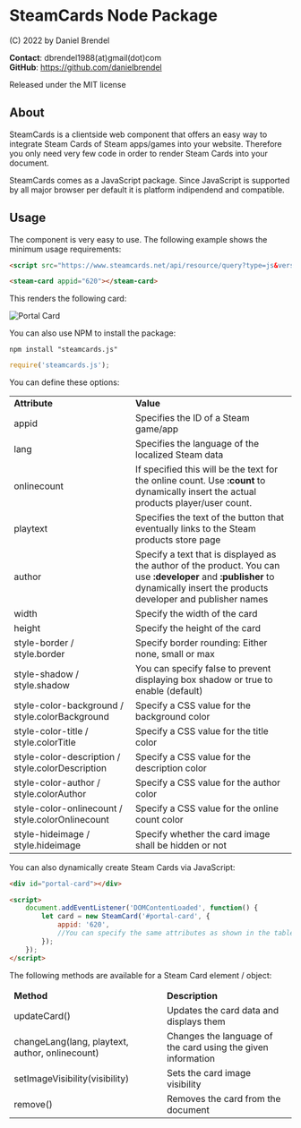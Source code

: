 # SteamCards Node Package

(C) 2022 by Daniel Brendel

__Contact__: dbrendel1988(at)gmail(dot)com\
__GitHub__: https://github.com/danielbrendel

Released under the MIT license

## About
SteamCards is a clientside web component that offers an easy way to integrate Steam Cards of Steam apps/games into your website. Therefore you only need very few code in order to render Steam Cards into your document.

SteamCards comes as a JavaScript package. Since JavaScript is supported by all major browser per default it is platform indipendend and compatible. 

## Usage

The component is very easy to use. The following example shows the minimum usage requirements:

```html
<script src="https://www.steamcards.net/api/resource/query?type=js&version=v1"></script>

<steam-card appid="620"></steam-card>
```

This renders the following card:

![Portal Card](https://www.steamcards.net/img/portal_card.png)

You can also use NPM to install the package:

```
npm install "steamcards.js"
```
```javascript
require('steamcards.js');
```

You can define these options:

<table>
	<thead>
		<tr></tr>
		<tr></tr>
	</thead>
	<tbody>
		<tr>
			<td><strong>Attribute</strong></td>
			<td><strong>Value</strong></td>
		</tr>
		<tr>
			<td>appid</td>
			<td>Specifies the ID of a Steam game/app</td>
		</tr>
		<tr>
			<td>lang</td>
			<td>Specifies the language of the localized Steam data</td>
		</tr>
		<tr>
			<td>onlinecount</td>
			<td>If specified this will be the text for the online count. Use <b>:count</b> to dynamically insert the actual products player/user count.</td>
		</tr>
		<tr>
			<td>playtext</td>
			<td>Specifies the text of the button that eventually links to the Steam products store page</td>
		</tr>
		<tr>
			<td>author</td>
			<td>Specify a text that is displayed as the author of the product. You can use <b>:developer</b> and <b>:publisher</b> to dynamically insert the products developer and publisher names</td>
		</tr>
		<tr>
			<td>width</td>
			<td>Specify the width of the card</td>
		</tr>
		<tr>
			<td>height</td>
			<td>Specify the height of the card</td>
		</tr>
		<tr>
			<td>style-border / style.border</td>
			<td>Specify border rounding: Either none, small or max</td>
		</tr>
		<tr>
			<td>style-shadow / style.shadow</td>
			<td>You can specify false to prevent displaying box shadow or true to enable (default)</td>
		</tr>
		<tr>
			<td>style-color-background / style.colorBackground</td>
			<td>Specify a CSS value for the background color</td>
		</tr>
		<tr>
			<td>style-color-title / style.colorTitle</td>
			<td>Specify a CSS value for the title color</td>
		</tr>
		<tr>
			<td>style-color-description / style.colorDescription</td>
			<td>Specify a CSS value for the description color</td>
		</tr>
		<tr>
			<td>style-color-author / style.colorAuthor</td>
			<td>Specify a CSS value for the author color</td>
		</tr>
		<tr>
			<td>style-color-onlinecount / style.colorOnlinecount</td>
			<td>Specify a CSS value for the online count color</td>
		</tr>
		<tr>
			<td>style-hideimage / style.hideimage</td>
			<td>Specify whether the card image shall be hidden or not</td>
		</tr>
	</tbody>
</table>

You can also dynamically create Steam Cards via JavaScript:

```html
<div id="portal-card"></div>

<script>
    document.addEventListener('DOMContentLoaded', function() {
        let card = new SteamCard('#portal-card', {
            appid: '620',
            //You can specify the same attributes as shown in the table above
        });
    });
</script>
```

The following methods are available for a Steam Card element / object:

<table>
	<thead>
		<tr></tr>
		<tr></tr>
	</thead>
	<tbody>
		<tr>
			<td><strong>Method</strong></td>
			<td><strong>Description</strong></td>
		</tr>
		<tr>
			<td>updateCard()</td>
			<td>Updates the card data and displays them</td>
		</tr>
		<tr>
			<td>changeLang(lang, playtext, author, onlinecount)</td>
			<td>Changes the language of the card using the given information</td>
		</tr>
		<tr>
			<td>setImageVisibility(visibility)</td>
			<td>Sets the card image visibility</td>
		</tr>
		<tr>
			<td>remove()</td>
			<td>Removes the card from the document</td>
		</tr>
	</tbody>
</table>